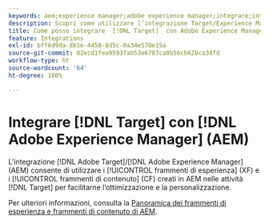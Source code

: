```yaml
---
keywords: aem;experience manager;adobe experience manager;integrare;integrazione
description: Scopri come utilizzare l’integrazione Target/Experience Manager.
title: Come posso integrare  [!DNL Target]  con Adobe Experience Manager (AEM)?
feature: Integrations
exl-id: bff6d9da-8b1e-4458-8d5c-0a34e570e15a
source-git-commit: 02ecd1fea95937ab53e6787ca8b56cb62bca38fd
workflow-type: ht
source-wordcount: '64'
ht-degree: 100%

---
```


# Integrare [!DNL Target] con [!DNL Adobe Experience Manager] (AEM)

L’integrazione [!DNL Adobe Target]/[!DNL Adobe Experience Manager] (AEM) consente di utilizzare i [!UICONTROL frammenti di esperienza] (XF) e i [!UICONTROL frammenti di contenuto] (CF) creati in AEM nelle attività [!DNL Target] per facilitarne l’ottimizzazione e la personalizzazione.

Per ulteriori informazioni, consulta la [Panoramica dei frammenti di esperienza e frammenti di contenuto di AEM](/help/main/c-integrating-target-with-mac/aem/aem-experience-and-content-fragments.md).
